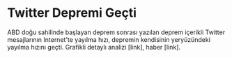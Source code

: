 # Twitter Depremi Geçti

ABD doğu sahilinde başlayan deprem sonrası yazılan deprem içerikli Twitter mesajlarının Internet'te yayılma hızı, depremin kendisinin yeryüzündeki yayılma hızını geçti. Grafikli detaylı analizi [link], haber [link].

